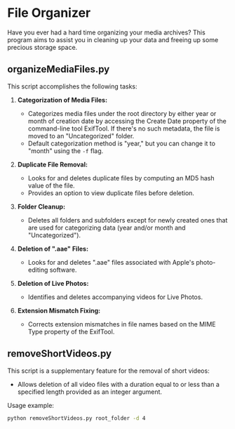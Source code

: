 # File Organizer

Have you ever had a hard time organizing your media archives? This program aims to assist you in cleaning up your data and freeing up some precious storage space.

## organizeMediaFiles.py

This script accomplishes the following tasks:

1. **Categorization of Media Files:**
   - Categorizes media files under the root directory by either year or month of creation date by accessing the Create Date property of the command-line tool ExifTool. If there's no such metadata, the file is moved to an "Uncategorized" folder.
   - Default categorization method is "year," but you can change it to "month" using the `-f` flag.

2. **Duplicate File Removal:**
   - Looks for and deletes duplicate files by computing an MD5 hash value of the file.
   - Provides an option to view duplicate files before deletion.

3. **Folder Cleanup:**
   - Deletes all folders and subfolders except for newly created ones that are used for categorizing data (year and/or month and "Uncategorized").

4. **Deletion of ".aae" Files:**
   - Looks for and deletes ".aae" files associated with Apple's photo-editing software.

5. **Deletion of Live Photos:**
   - Identifies and deletes accompanying videos for Live Photos.

6. **Extension Mismatch Fixing:**
   - Corrects extension mismatches in file names based on the MIME Type property of the ExifTool.

## removeShortVideos.py

This script is a supplementary feature for the removal of short videos:

- Allows deletion of all video files with a duration equal to or less than a specified length provided as an integer argument.

Usage example:
```bash
python removeShortVideos.py root_folder -d 4
